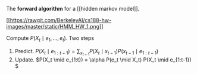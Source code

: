 The **forward algorithm** for a [[hidden markov model]].

[[https://rawgit.com/BerkeleyAI/cs188-hw-images/master/static/HMM_HW_1.png]]

Compute $P(X_t \mid e_1, \dots, e_t)$. Two steps

1. Predict. $P(X_t \mid e_{1:t-1}) = \sum_{x_{t-1}} P(X_t \mid x_{t-1})P(x_{t-1} \mid e_{1:t-1})$
2. Update. $P(X_t \mid e_{1:t}) = \alpha P(e_t \mid X_t) P(X_t \mid e_{1:t-1}) $